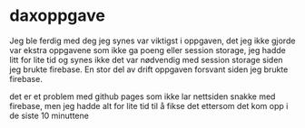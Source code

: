 # daxoppgave
 
Jeg ble ferdig med deg jeg synes var viktigst i oppgaven, det jeg ikke gjorde var ekstra oppgavene som ikke ga poeng eller session storage, jeg hadde litt for lite tid og synes ikke det var nødvendig med session storage siden jeg brukte firebase. En stor del av drift oppgaven forsvant siden jeg brukte firebase.

det er et problem med github pages som ikke lar nettsiden snakke med firebase, men jeg hadde alt for lite tid til å fikse det ettersom det kom opp i de siste 10 minuttene
